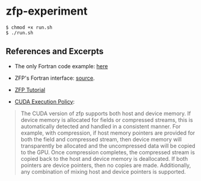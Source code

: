 # zfp-experiment

```console
$ chmod +x run.sh
$ ./run.sh
```

## References and Excerpts

- The only Fortran code example: [here](https://github.com/LLNL/zfp/blob/develop/tests/fortran/testFortran.f)

- ZFP's Fortran interface: [source](https://github.com/LLNL/zfp/blob/develop/fortran/zfp.f90).

- [ZFP Tutorial](https://zfp.readthedocs.io/en/latest/tutorial.html)

- [CUDA Execution Policy](https://zfp.readthedocs.io/en/release0.5.5/execution.html):

> The CUDA version of zfp supports both host and device memory. If device memory is allocated for fields or compressed streams, this is automatically detected and handled in a consistent manner. For example, with compression, if host memory pointers are provided for both the field and compressed stream, then device memory will transparently be allocated and the uncompressed data will be copied to the GPU. Once compression completes, the compressed stream is copied back to the host and device memory is deallocated. If both pointers are device pointers, then no copies are made. Additionally, any combination of mixing host and device pointers is supported.
